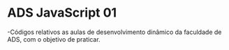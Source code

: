 # ADS JavaScript 01

-Códigos relativos as aulas de desenvolvimento dinâmico da faculdade de ADS, com o objetivo de praticar.